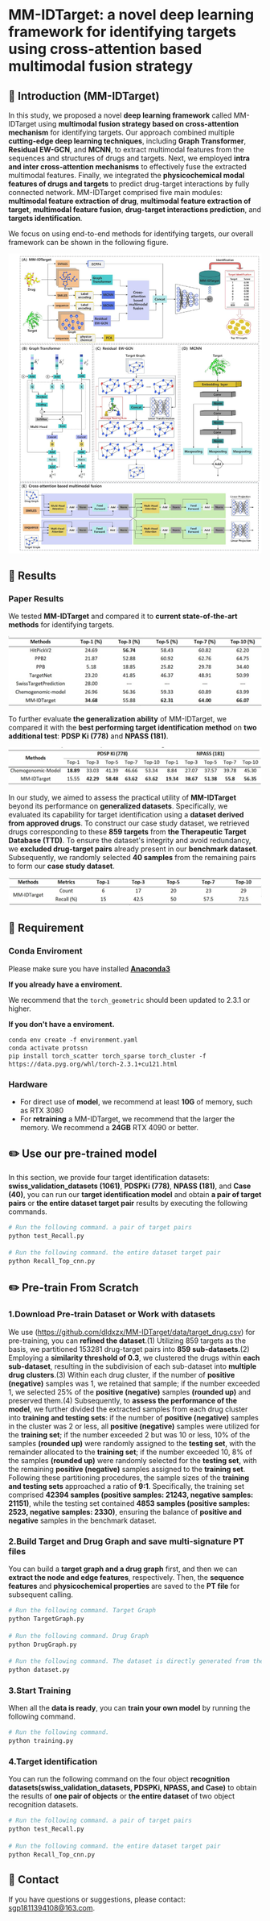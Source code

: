 # MM-IDTarget: a novel deep learning framework for identifying targets using cross-attention based multimodal fusion strategy

## 🚀 Introduction (MM-IDTarget)

In this study, we proposed a novel **deep learning framework** called MM-IDTarget using **multimodal fusion strategy based on cross-attention mechanism** for identifying targets. Our approach combined multiple **cutting-edge deep learning techniques**, including **Graph Transformer**, **Residual EW-GCN**, and **MCNN**, to extract multimodal features from the sequences and structures of drugs and targets. Next, we employed **intra and inter cross-attention mechanisms** to effectively fuse the extracted multimodal features. Finally, we integrated the **physicochemical modal features of drugs and targets** to predict drug-target interactions by fully connected network. MM-IDTarget comprised five main modules: **multimodal feature extraction of drug**, **multimodal feature extraction of target**, **multimodal feature fusion**, **drug-target interactions prediction**, and **targets identification**.

We focus on using end-to-end methods for identifying targets, our overall framework can be shown in the following figure.

<img src="images/model.jpg" alt="Logo">

## 📑 Results

### Paper Results

We tested **MM-IDTarget** and compared it to **current state-of-the-art methods** for identifying targets.

<img src="images/result1.jpg" alt="tab3">

To further evaluate **the generalization ability** of MM-IDTarget, we compared it with the **best performing target identification method** on **two additional test**: **PDSP Ki (778)** and **NPASS (181)**.

<img src="images/result2.jpg" alt="tab4">

In our study, we aimed to assess the practical utility of **MM-IDTarget** beyond its performance on **generalized datasets**. Specifically, we evaluated its capability for target identification using a **dataset derived from approved drugs**. To construct our case study dataset, we retrieved drugs corresponding to these **859 targets** from **the Therapeutic Target Database (TTD)**. To ensure the dataset's integrity and avoid redundancy, we **excluded drug-target pairs** already present in our **benchmark dataset**. Subsequently, we randomly selected **40 samples** from the remaining pairs to form our **case study dataset**.

<img src="images/result3.jpg" alt="tab5">

## 🛫 Requirement

### Conda Enviroment

Please make sure you have installed **[Anaconda3](https://www.anaconda.com/download)** 

**If you already have a enviroment.**

We recommend that the `torch_geometric` should been updated to 2.3.1 or higher.

**If you don't have a enviroment.**

```shell
conda env create -f environment.yaml
conda activate protssn
pip install torch_scatter torch_sparse torch_cluster -f https://data.pyg.org/whl/torch-2.3.1+cu121.html
```

### Hardware

- For direct use of **model**, we recommend at least **10G** of memory, such as RTX 3080
- For **retraining** a MM-IDTarget, we recommend that the larger the memory. We recommend a **24GB** RTX 4090 or better.


## ✏️ Use our pre-trained model
In this section, we provide four target identification datasets: **swiss_validation_datasets (1061)**, **PDSPKi (778)**, **NPASS (181)**, and **Case (40)**, you can run our **target identification model** and obtain **a pair of target pairs** or **the entire dataset target pair** results by executing the following commands.

```bash
# Run the following command. a pair of target pairs
python test_Recall.py

# Run the following command. the entire dataset target pair
python Recall_Top_cnn.py
```

## ✏️ Pre-train From Scratch

### 1.Download Pre-train Dataset or Work with datasets

We use (https://github.com/dldxzx/MM-IDTarget/data/target_drug.csv) for pre-training, you can **refined the dataset**.(1) Utilizing 859 targets as the basis, we partitioned 153281 drug-target pairs into **859 sub-datasets**.(2) Employing a **similarity threshold of 0.3**, we clustered the drugs within **each sub-dataset**, resulting in the subdivision of each sub-dataset into **multiple drug clusters**.(3) Within each drug cluster, if the number of **positive (negative)** samples was 1, we retained that sample; if the number exceeded 1, we selected 25% of the **positive (negative)** samples **(rounded up)** and preserved them.(4) Subsequently, to **assess the performance of the model**, we further divided the extracted samples from each drug cluster into **training and testing sets**: if the number of **positive (negative)** samples in the cluster was 2 or less, all **positive (negative)** samples were utilized for the **training set**; if the number exceeded 2 but was 10 or less, 10% of the samples **(rounded up)** were randomly assigned to the **testing set**, with the remainder allocated to the **training set**; if the number exceeded 10, 8% of the samples **(rounded up)** were randomly selected for the **testing set**, with the remaining **positive (negative)** samples assigned to the **training set**. Following these partitioning procedures, the sample sizes of the **training and testing sets** approached a ratio of **9:1**. Specifically, the training set comprised **42394 samples (positive samples: 21243, negative samples: 21151)**, while the testing set contained **4853 samples (positive samples: 2523, negative samples: 2330)**, ensuring the balance of **positive and negative** samples in the benchmark dataset.


### 2.Build Target and Drug Graph and save multi-signature PT files

You can build a **target graph and a drug graph** first, and then we can **extract the node and edge features**, respectively. Then, the **sequence features** and **physicochemical properties** are saved to the **PT file** for subsequent calling.

```bash
# Run the following command. Target Graph
python TargetGraph.py

# Run the following command. Drug Graph
python DrugGraph.py

# Run the following command. The dataset is directly generated from the PT files of the training set and the test set
python dataset.py
```

### 3.Start Training

When all the **data is ready**, you can **train your own model** by running the following command.

```bash
# Run the following command. 
python training.py
```

### 4.Target identification

You can run the following command on the four object **recognition datasets(swiss_validation_datasets, PDSPKi, NPASS, and Case)** to obtain the results of **one pair of objects** or **the entire dataset** of two object recognition datasets.

```bash
# Run the following command. a pair of target pairs
python test_Recall.py

# Run the following command. the entire dataset target pair
python Recall_Top_cnn.py
```

## 🙌 Contact

If you have questions or suggestions, please contact: sgp1811394108@163.com.
